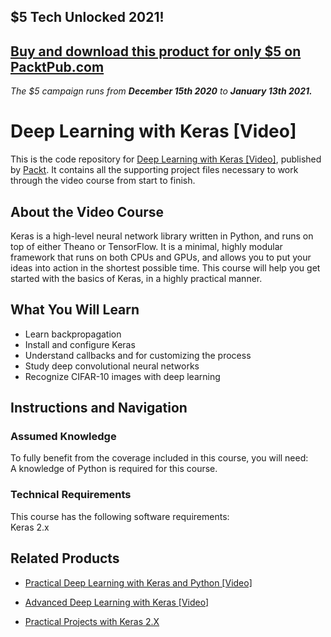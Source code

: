 ## $5 Tech Unlocked 2021!
[Buy and download this product for only $5 on PacktPub.com](https://www.packtpub.com/)
-----
*The $5 campaign         runs from __December 15th 2020__ to __January 13th 2021.__*

# Deep Learning with Keras [Video]
This is the code repository for [Deep Learning with Keras [Video]](https://www.packtpub.com/big-data-and-business-intelligence/deep-learning-keras-video?utm_source=github&utm_medium=repository&utm_campaign=9781789138597), published by [Packt](https://www.packtpub.com/?utm_source=github). It contains all the supporting project files necessary to work through the video course from start to finish.
## About the Video Course
Keras is a high-level neural network library written in Python, and runs on top of either Theano or TensorFlow. It is a minimal, highly modular framework that runs on both CPUs and GPUs, and allows you to put your ideas into action in the shortest possible time. This course will help you get started with the basics of Keras, in a highly practical manner.

<H2>What You Will Learn</H2>
<DIV class=book-info-will-learn-text>
<UL>
<LI>Learn backpropagation 
<LI>Install and configure Keras 
<LI>Understand callbacks and for customizing the process 
<LI>Study deep convolutional neural networks 
<LI>Recognize CIFAR-10 images with deep learning </LI></UL></DIV>

## Instructions and Navigation
### Assumed Knowledge
To fully benefit from the coverage included in this course, you will need:<br/>
A knowledge of Python is required for this course.
### Technical Requirements
This course has the following software requirements:<br/>
Keras 2.x

## Related Products
* [Practical Deep Learning with Keras and Python [Video]](https://www.packtpub.com/big-data-and-business-intelligence/practical-deep-learning-keras-and-python-video?utm_source=github&utm_medium=repository&utm_campaign=9781838554729)

* [Advanced Deep Learning with Keras [Video]](https://www.packtpub.com/big-data-and-business-intelligence/advanced-deep-learning-keras-video?utm_source=github&utm_medium=repository&utm_campaign=9781788623957)

* [Practical Projects with Keras 2.X](https://www.packtpub.com/big-data-and-business-intelligence/practical-projects-keras-2x?utm_source=github&utm_medium=repository&utm_campaign=9781838827236)

